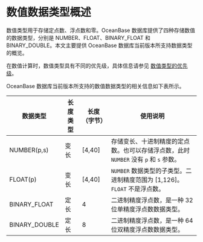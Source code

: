 # 数值数据类型概述

数值类型用于存储定点数、浮点数和零。OceanBase 数据库提供了四种存储数值的数据类型，分别是 NUMBER、FLOAT、BINARY_FLOAT 和 BINARY_DOUBLE。本文主要提供 OceanBase 数据库当前版本所支持数据类型的概览。

在数值计算时，数值类型具有不同的优先级，具体信息请参见 [数值类型的优先级](../300.numeric-data-type-of-oracle-mode/500.numeric-priority-of-oracle-mode.md)。

OceanBase 数据库当前版本所支持的数值数据类型的相关信息如下表所示。

|   **数据类型**    | 长度类型 | **长度（字节）** |                       **使用说明**                       |
|---------------|------|------------|------------------------------------------------------|
| NUMBER(p,s)   | 变长   | \[4,40\]   | 存储变长、十进制精度的定点数。也可以存储浮点数，此时 `NUMBER` 没有 `p` 和 `s` 参数。 |
| FLOAT(p)      | 变长   | \[4,40\]   | `NUMBER` 数据类型的子类型。二进制精度范围为 \[1,126\]。`FLOAT` 不是浮点数。  |
| BINARY_FLOAT  | 定长   | 4          | 二进制精度浮点数，是一种 32 位单精度浮点数数据类型。                         |
| BINARY_DOUBLE | 定长   | 8          | 二进制精度浮点数，是一种 64 位双精度浮点数数据类型。                         |
